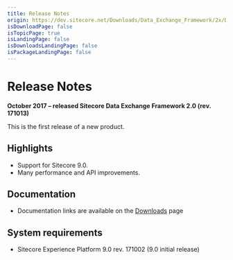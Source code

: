 ```yaml
---
title: Release Notes
origin: https://dev.sitecore.net/Downloads/Data_Exchange_Framework/2x/Data_Exchange_Framework_20/Release_Notes
isDownloadPage: false
isTopicPage: true
isLandingPage: false
isDownloadsLandingPage: false
isPackageLandingPage: false
---
```


# Release Notes

**October 2017 – released Sitecore Data Exchange Framework 2.0 (rev. 171013)**

This is the first release of a new product.

## Highlights

-   Support for Sitecore 9.0.
-   Many performance and API improvements.

## Documentation

-   Documentation links are available on the [Downloads](/downloads/Data_Exchange_Framework/2x/Data_Exchange_Framework_20) page

## System requirements

-   Sitecore Experience Platform 9.0 rev. 171002 (9.0 initial release)